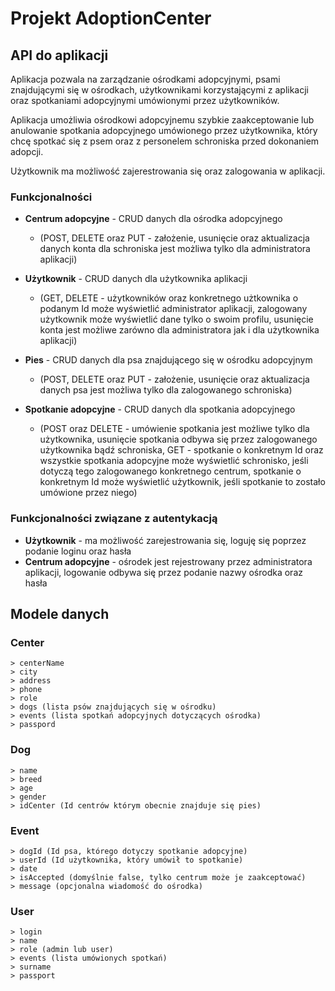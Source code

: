 # Projekt AdoptionCenter

## API do aplikacji 

Aplikacja pozwala na zarządzanie ośrodkami adopcyjnymi, psami znajdującymi się w ośrodkach, użytkownikami korzystającymi z aplikacji oraz spotkaniami adopcyjnymi umówionymi przez użytkowników. 

Aplikacja umożliwia ośrodkowi adopcyjnemu szybkie zaakceptowanie lub anulowanie spotkania adopcyjnego umówionego przez użytkownika, który chcę spotkać się z psem oraz z personelem schroniska przed dokonaniem adopcji. 

Użytkownik ma możliwość zajerestrowania się oraz zalogowania w aplikacji.

### Funkcjonalności

- __Centrum adopcyjne__ - CRUD danych dla ośrodka adopcyjnego 

  - (POST, DELETE oraz PUT - założenie, usunięcie oraz aktualizacja danych konta dla schroniska jest możliwa tylko dla administratora aplikacji)
  
- __Użytkownik__ - CRUD danych dla użytkownika aplikacji 

  - (GET, DELETE - użytkowników oraz konkretnego użtkownika o podanym Id może wyświetlić administrator aplikacji, zalogowany użytkownik może wyświetlić dane tylko o swoim profilu, usunięcie konta jest możliwe zarówno dla administratora jak i dla użytkownika aplikacji)
 
- __Pies__ - CRUD danych dla psa znajdującego się w ośrodku adopcyjnym 

  - (POST, DELETE oraz PUT - założenie, usunięcie oraz aktualizacja danych psa jest możliwa tylko dla zalogowanego schroniska)

- __Spotkanie adopcyjne__ - CRUD danych dla spotkania adopcyjnego 

  - (POST oraz DELETE - umówienie spotkania jest możliwe tylko dla użytkownika, usunięcie spotkania odbywa się przez zalogowanego użytkownika bądź     schroniska, GET - spotkanie o konkretnym Id oraz wszystkie spotkania adopcyjne może wyświetlić schronisko, jeśli dotyczą tego zalogowanego konkretnego centrum, spotkanie o konkretnym Id może wyświetlić użytkownik, jeśli spotkanie to zostało umówione przez niego)
  
### Funkcjonalności związane z autentykacją 

- __Użytkownik__ - ma możliwość zarejestrowania się, loguję się poprzez podanie loginu oraz hasła
- __Centrum adopcyjne__ - ośrodek jest rejestrowany przez administratora aplikacji, logowanie odbywa się przez podanie nazwy ośrodka oraz hasła

## Modele danych

### Center 

```
> centerName 
> city 
> address
> phone
> role
> dogs (lista psów znajdujących się w ośrodku)
> events (lista spotkań adopcyjnych dotyczących ośrodka)
> passpord
```

### Dog

```
> name
> breed
> age
> gender
> idCenter (Id centrów którym obecnie znajduje się pies)
```

### Event

```
> dogId (Id psa, którego dotyczy spotkanie adopcyjne)
> userId (Id użytkownika, który umówił to spotkanie)
> date
> isAccepted (domyślnie false, tylko centrum może je zaakceptować)
> message (opcjonalna wiadomość do ośrodka)
```

### User

```
> login
> name
> role (admin lub user)
> events (lista umówionych spotkań)
> surname
> passport
```
